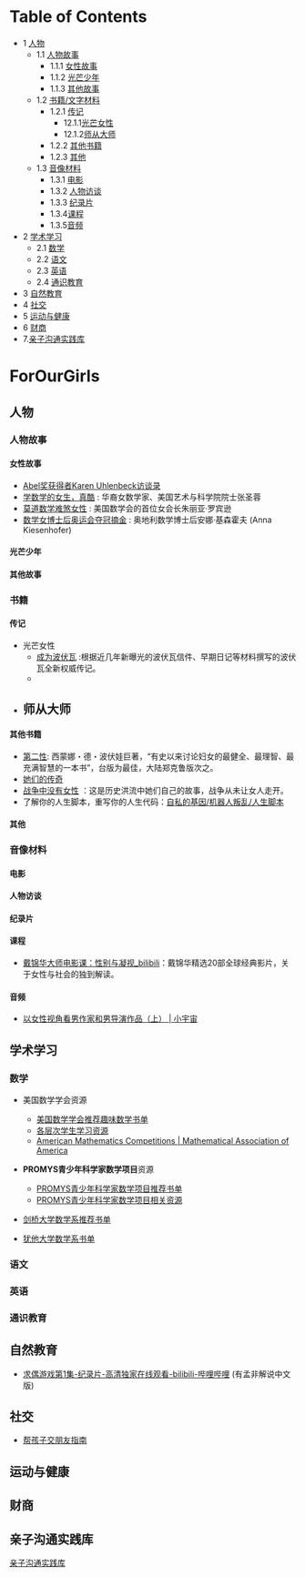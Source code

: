 # Table of Contents

* 1 [人物](#人物)
  * 1.1 [人物故事](#人物故事)
    * 1.1.1 [女性故事](#女性故事) 
    * 1.1.2 [光芒少年](#光芒少年) 
    * 1.1.3 [其他故事](#其他故事) 
  * 1.2 [书籍/文字材料](#书籍/文字材料)
      * 1.2.1 [传记](#传记) 
        * 12.1.1[光芒女性](#光芒女性)
        * 12.1.2[师从大师](#师从大师)
      * 1.2.2 [其他书籍](#其他书籍) 
      * 1.2.3 [其他](#其他) 
  * 1.3 [音像材料](#音像材料)
      * 1.3.1 [电影](#电影) 
      * 1.3.2 [人物访谈](#人物访谈) 
      * 1.3.3 [纪录片](#纪录片)
      * 1.3.4[课程](#课程)
      * 1.3.5[音频](#音频)
* 2 [ 学术学习](#学术学习)
  * 2.1 [数学](#数学)
  * 2.2 [语文](#语文)
  * 2.3 [英语](#英语)
  * 2.4  [通识教育](#通识教育)
* 3 [自然教育](#自然教育)
* 4 [社交](#社交)
* 5 [运动与健康](#运动与健康)
* 6 [财商](#财商) 
* 7.[亲子沟通实践库](#亲子沟通实践库)

# ForOurGirls

## 人物

### 人物故事

#### 女性故事

- [Abel奖获得者Karen Uhlenbeck访谈录](People/20211028_KarenUhlenbeck.md) 
- [学数学的女生，真酷](People/20211028_CoolMathGirls.md) : 华裔女数学家、美国艺术与科学院院士张圣蓉
- [莫道数学难煞女性](People/20211028_JuliaRobinson.md) : 美国数学会的首位女会长朱丽亚·罗宾逊
- [数学女博士后奥运会夺冠摘金](People/20211028_AnnaKiesenhofer.md) : 奥地利数学博士后安娜·基森霍夫 (Anna Kiesenhofer) 

#### 光芒少年

#### 其他故事

### 书籍

#### 传记

- 光芒女性
  - [成为波伏瓦](People/20211103_BecomingBeauvoir.md) :根据近几年新曝光的波伏瓦信件、早期日记等材料撰写的波伏瓦全新权威传记。
  - 
- 师从大师
  - 

#### 其他书籍

- [第二性](People/20211103_TheSecondSex_SimonedeBeauvoir.md): 西蒙娜・德・波伏娃巨著，“有史以来讨论妇女的最健全、最理智、最充满智慧的一本书”，台版为最佳，大陆郑克鲁版次之。
- [她们的传奇](People/20211028_TheirLegend.md)
- [战争中没有女性](People/20211103_NoWemenInWar.md) ：这是历史洪流中她们自己的故事，战争从未让女人走开。
- 了解你的人生脚本，重写你的人生代码：[自私的基因/机器人叛乱/人生脚本](People/20211103_KnowHowYouToBeCode.md)

#### 其他

### 音像材料

#### 电影

#### 人物访谈

#### 纪录片

#### 课程

- [戴锦华大师电影课：性别与凝视_bilibili](https://www.bilibili.com/cheese/play/ep7655?spm_id_from=333.337.0.0)：戴锦华精选20部全球经典影片，关于女性与社会的独到解读。

#### 音频

- [以女性视角看男作家和男导演作品（上）  | 小宇宙 ](https://www.xiaoyuzhoufm.com/episode/60c50e46c2ec9bd456ec608b?s=eyJ1IjogIjVlN2Y1NmE0MGE3YmQ4MDljMmU5OTdkZCJ9)

## 学术学习

### 数学

- 美国数学学会资源
  - [美国数学学会推荐趣味数学书单](Academic/20211102_MAAMathReadingList.md)
  - [各层次学生学习资源](Academic/20211102_MAAMathStudentResou.md)
  - [American Mathematics Competitions | Mathematical Association of America](https://www.maa.org/math-competitions)

- **PROMYS青少年科学家数学项目**资源
  - [PROMYS青少年科学家数学项目推荐书单](Academic/20211102_PromysMathReadingList.md)
  - [PROMYS青少年科学家数学项目相关资源](Academic/20211102_PromysStudentResou.md)
- [剑桥大学数学系推荐书单](Academic/20211102_CamMathReadingList.md)
- [犹他大学数学系书单](Academic/20211102_UtahMathReadingList.md)

### 语文

### 英语

### 通识教育

## 自然教育

- [求偶游戏第1集-纪录片-高清独家在线观看-bilibili-哔哩哔哩](https://www.bilibili.com/bangumi/play/ep423829?share_medium=iphone&share_plat=ios&share_session_id=8F38522B-5E28-46C5-8DD4-D197D7AF6297&share_source=WEIXIN&share_tag=s_i&timestamp=1635385372&unique_k=WKVqoB) (有孟非解说中文版)

## 社交

- [帮孩子交朋友指南](SEL/20211102_HelpYourKidsMakeFriends.md)

## 运动与健康

## 财商

## 亲子沟通实践库

[亲子沟通实践库](Parenting/20211103_ParentingPractice.md)


